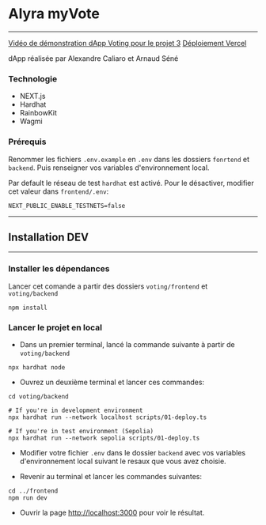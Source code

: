 # Alyra myVote
----

[Vidéo de démonstration dApp Voting pour le projet 3](https://youtu.be/FKCMrQD8zCQ)
[Déploiement Vercel](alyra-projet-3.vercel.app)

dApp réalisée par Alexandre Caliaro et Arnaud Séné 


### Technologie 

- NEXT.js
- Hardhat
- RainbowKit
- Wagmi

### Prérequis

Renommer les fichiers `.env.example` en `.env` dans les dossiers `fonrtend` et `backend`. Puis renseigner vos variables d'environnement local.

Par default le réseau de test `hardhat` est activé.
Pour le désactiver, modifier cet valeur dans `frontend/.env`:

```shell
NEXT_PUBLIC_ENABLE_TESTNETS=false
```

----
## Installation DEV
----

### Installer les dépendances
  
Lancer cet comande a partir des dossiers `voting/frontend` et `voting/backend`

```shell
npm install
```

### Lancer le projet en local


- Dans un premier terminal, lancé la commande suivante à partir de `voting/backend`

```shell
npx hardhat node
```

- Ouvrez un deuxième terminal et lancer ces commandes:

```shell
cd voting/backend

# If you're in development environment
npx hardhat run --network localhost scripts/01-deploy.ts

# If you're in test environment (Sepolia)
npx hardhat run --network sepolia scripts/01-deploy.ts
```

- Modifier votre fichier `.env` dans le dossier `backend` avec vos variables d'environnement local suivant le resaux que vous avez choisie.

- Revenir au terminal et lancer les commandes suivantes:

```shell
cd ../frontend
npm run dev
```

- Ouvrir la page [http://localhost:3000](http://localhost:3000) pour voir le résultat.
